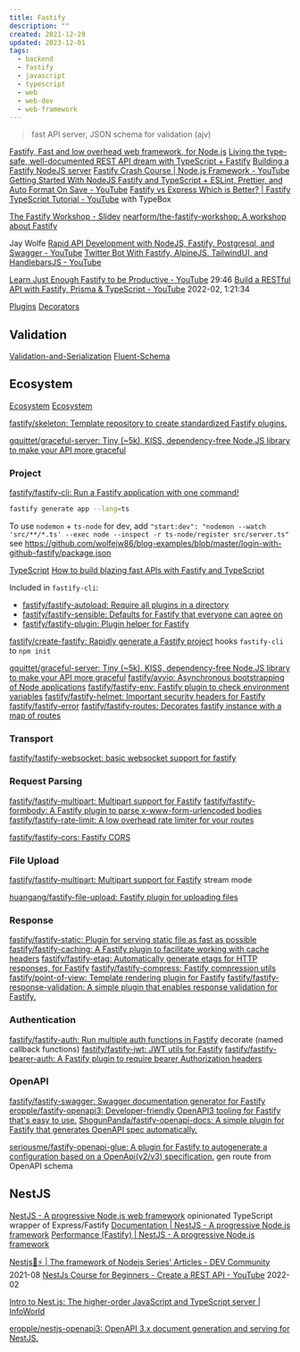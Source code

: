 ```yaml
---
title: Fastify
description: ""
created: 2021-12-29
updated: 2023-12-01
tags:
  - backend
  - fastify
  - javascript
  - typescript
  - web
  - web-dev
  - web-framework
---
```


> fast API server, JSON schema for validation (ajv)

[Fastify, Fast and low overhead web framework, for Node.js](https://www.fastify.io/)
[Living the type-safe, well-documented REST API dream with TypeScript + Fastify](https://tech.ovoenergy.com/living-the-type-safe-well-documented-rest-api-dream-with-typescript-fastify/)
[Building a Fastify NodeJS server](https://daily-dev-tips.com/posts/building-a-fastify-nodejs-server/)
[Fastify Crash Course | Node.js Framework - YouTube](https://www.youtube.com/watch?v=Lk-uVEVGxOA)
[Getting Started With NodeJS Fastify and TypeScript + ESLint, Prettier, and Auto Format On Save - YouTube](https://www.youtube.com/watch?v=WHV57q6p3Lk)
[Fastify vs Express Which is Better? | Fastify TypeScript Tutorial - YouTube](https://www.youtube.com/watch?v=SlUNZZaZhFU) with TypeBox

[The Fastify Workshop - Slidev](https://nearform.github.io/the-fastify-workshop/1)
[nearform/the-fastify-workshop: A workshop about Fastify](https://github.com/nearform/the-fastify-workshop)

Jay Wolfe
[Rapid API Development with NodeJS, Fastify, Postgresql, and Swagger - YouTube](https://www.youtube.com/playlist?list=PLU_22oKqONin7yagFMm3x1tJihYaIVVwa)
[Twitter Bot With Fastify, AlpineJS, TailwindUI, and HandlebarsJS - YouTube](https://www.youtube.com/playlist?list=PLU_22oKqONimKqe-2LmsEG5MvaZcRL101)

[Learn Just Enough Fastify to be Productive - YouTube](https://www.youtube.com/watch?v=ZHLB4StAqPM) 29:46
[Build a RESTful API with Fastify, Prisma & TypeScript - YouTube](https://www.youtube.com/watch?v=LMoMHP44-xM) 2022-02, 1:21:34

[Plugins](https://www.fastify.io/docs/master/Reference/Plugins/)
[Decorators](https://www.fastify.io/docs/master/Reference/Decorators/)

## Validation

[Validation-and-Serialization](https://www.fastify.io/docs/latest/Reference/Validation-and-Serialization/)
[Fluent-Schema](https://www.fastify.io/docs/latest/Guides/Fluent-Schema/)

## Ecosystem

[Ecosystem](https://www.fastify.io/ecosystem/)
[Ecosystem](https://www.fastify.io/docs/latest/Guides/Ecosystem/)

[fastify/skeleton: Template repository to create standardized Fastify plugins.](https://github.com/fastify/skeleton)

[gquittet/graceful-server: Tiny (~5k), KISS, dependency-free Node.JS library to make your API more graceful](https://github.com/gquittet/graceful-server)

### Project

[fastify/fastify-cli: Run a Fastify application with one command!](https://github.com/fastify/fastify-cli)

```sh
fastify generate app --lang=ts
```

To use `nodemon` + `ts-node` for dev, add
`"start:dev": "nodemon --watch 'src/**/*.ts' --exec node --inspect -r ts-node/register src/server.ts"`
see <https://github.com/wolfejw86/blog-examples/blob/master/login-with-github-fastify/package.json>

[TypeScript](https://www.fastify.io/docs/latest/Reference/TypeScript/)
[How to build blazing fast APIs with Fastify and TypeScript](https://daily.dev/blog/how-to-build-blazing-fast-apis-with-fastify-and-typescript)

Included in `fastify-cli`:

- [fastify/fastify-autoload: Require all plugins in a directory](https://github.com/fastify/fastify-autoload)
- [fastify/fastify-sensible: Defaults for Fastify that everyone can agree on](https://github.com/fastify/fastify-sensible)
- [fastify/fastify-plugin: Plugin helper for Fastify](https://github.com/fastify/fastify-plugin)

[fastify/create-fastify: Rapidly generate a Fastify project](https://github.com/fastify/create-fastify) hooks `fastify-cli` to `npm init`

[gquittet/graceful-server: Tiny (~5k), KISS, dependency-free Node.JS library to make your API more graceful](https://github.com/gquittet/graceful-server)
[fastify/avvio: Asynchronous bootstrapping of Node applications](https://github.com/fastify/avvio)
[fastify/fastify-env: Fastify plugin to check environment variables](https://github.com/fastify/fastify-env)
[fastify/fastify-helmet: Important security headers for Fastify](https://github.com/fastify/fastify-helmet)
[fastify/fastify-error](https://github.com/fastify/fastify-error)
[fastify/fastify-routes: Decorates fastify instance with a map of routes](https://github.com/fastify/fastify-routes)

### Transport

[fastify/fastify-websocket: basic websocket support for fastify](https://github.com/fastify/fastify-websocket)

### Request Parsing

[fastify/fastify-multipart: Multipart support for Fastify](https://github.com/fastify/fastify-multipart)
[fastify/fastify-formbody: A Fastify plugin to parse x-www-form-urlencoded bodies](https://github.com/fastify/fastify-formbody)
[fastify/fastify-rate-limit: A low overhead rate limiter for your routes](https://github.com/fastify/fastify-rate-limit)

[fastify/fastify-cors: Fastify CORS](https://github.com/fastify/fastify-cors)

### File Upload

[fastify/fastify-multipart: Multipart support for Fastify](https://github.com/fastify/fastify-multipart) stream mode

[huangang/fastify-file-upload: Fastify plugin for uploading files](https://github.com/huangang/fastify-file-upload)

### Response

[fastify/fastify-static: Plugin for serving static file as fast as possible](https://github.com/fastify/fastify-static)
[fastify/fastify-caching: A Fastify plugin to facilitate working with cache headers](https://github.com/fastify/fastify-caching)
[fastify/fastify-etag: Automatically generate etags for HTTP responses, for Fastify](https://github.com/fastify/fastify-etag)
[fastify/fastify-compress: Fastify compression utils](https://github.com/fastify/fastify-compress)
[fastify/point-of-view: Template rendering plugin for Fastify](https://github.com/fastify/point-of-view)
[fastify/fastify-response-validation: A simple plugin that enables response validation for Fastify.](https://github.com/fastify/fastify-response-validation)

### Authentication

[fastify/fastify-auth: Run multiple auth functions in Fastify](https://github.com/fastify/fastify-auth) decorate (named callback functions)
[fastify/fastify-jwt: JWT utils for Fastify](https://github.com/fastify/fastify-jwt)
[fastify/fastify-bearer-auth: A Fastify plugin to require bearer Authorization headers](https://github.com/fastify/fastify-bearer-auth)

### OpenAPI

[fastify/fastify-swagger: Swagger documentation generator for Fastify](https://github.com/fastify/fastify-swagger)
[eropple/fastify-openapi3: Developer-friendly OpenAPI3 tooling for Fastify that's easy to use.](https://github.com/eropple/fastify-openapi3)
[ShogunPanda/fastify-openapi-docs: A simple plugin for Fastify that generates OpenAPI spec automatically.](https://github.com/ShogunPanda/fastify-openapi-docs)

[seriousme/fastify-openapi-glue: A plugin for Fastify to autogenerate a configuration based on a OpenApi(v2/v3) specification.](https://github.com/seriousme/fastify-openapi-glue) gen route from OpenAPI schema

## NestJS

[NestJS - A progressive Node.js web framework](https://nestjs.com/) opinionated TypeScript wrapper of Express/Fastify
[Documentation | NestJS - A progressive Node.js framework](https://docs.nestjs.com/)
[Performance (Fastify) | NestJS - A progressive Node.js framework](https://docs.nestjs.com/techniques/performance#performance-fastify)

[Nestjs🐺⚡ | The framework of Nodejs Series' Articles - DEV Community](https://dev.to/krtirtho/series/14048) 2021-08
[NestJs Course for Beginners - Create a REST API - YouTube](https://www.youtube.com/watch?v=GHTA143_b-s) 2022-02

[Intro to Nest.js: The higher-order JavaScript and TypeScript server | InfoWorld](https://www.infoworld.com/article/3703212/intro-to-nestjs-the-higher-order-javascript-and-typescript-server.html)

[eropple/nestjs-openapi3: OpenAPI 3.x document generation and serving for NestJS.](https://github.com/eropple/nestjs-openapi3)
